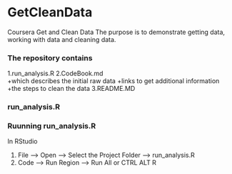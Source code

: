 # GetCleanData
Coursera Get and Clean Data 
The purpose is to demonstrate getting data, working with data and cleaning data.
### The repository contains
1.run_analysis.R
2.CodeBook.md  
+which describes the initial raw data
+links to get additional information
+the steps to clean the data
3.README.MD   
### run_analysis.R




### Ruunning run_analysis.R  
 
 In RStudio 
 1. File --> Open --> Select the Project Folder --> run_analysis.R
 2. Code --> Run Region --> Run All or CTRL ALT R



